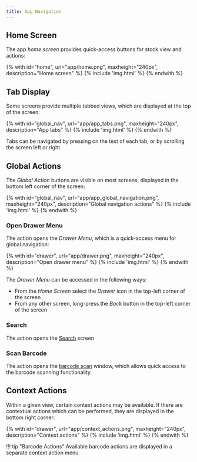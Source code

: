 ```yaml
---
title: App Navigation
---
```



## Home Screen

The app *home screen* provides quick-access buttons for stock view and actions:

{% with id="home", url="app/home.png", maxheight="240px", description="Home screen" %}
{% include 'img.html' %}
{% endwith %}

## Tab Display

Some screens provide multiple tabbed views, which are displayed at the top of the screen:

{% with id="global_nav", url="app/app_tabs.png", maxheight="240px", description="App tabs" %}
{% include 'img.html' %}
{% endwith %}

Tabs can be navigated by pressing on the text of each tab, or by scrolling the screen left or right.

## Global Actions

The *Global Action* buttons are visible on most screens, displayed in the bottom left corner of the screen:

{% with id="global_nav", url="app/app_global_navigation.png", maxheight="240px", description="Global navigation actions" %}
{% include 'img.html' %}
{% endwith %}

### Open Drawer Menu

The <span class='fas fa-list'></span> action opens the *Drawer Menu*, which is a quick-access menu for global navigation:

{% with id="drawer", url="app/drawer.png", maxheight="240px", description="Open drawer menu" %}
{% include 'img.html' %}
{% endwith %}

The *Drawer Menu* can be accessed in the following ways:

- From the *Home Screen* select the *Drawer* icon in the top-left corner of the screen
- From any other screen, long-press the *Back* button in the top-left corner of the screen

### Search

The <span class='fas fa-search'></span> action opens the [Search](./search.md) screen

### Scan Barcode

The <span class='fas fa-qrcode'></span> action opens the [barcode scan](./barcode.md#global-scan) window, which allows quick access to the barcode scanning functionality.

## Context Actions

Within a given view, certain context actions may be available. If there are contextual actions which can be performed, they are displayed in the bottom right corner:

{% with id="drawer", url="app/context_actions.png", maxheight="240px", description="Context actions" %}
{% include 'img.html' %}
{% endwith %}

!!! tip "Barcode Actions"
    Available barcode actions are displayed in a separate context action menu
